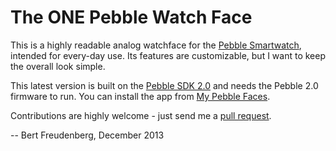 The ONE Pebble Watch Face
=========================

This is a highly readable analog watchface for the [Pebble Smartwatch][pebble], intended for every-day use.
Its features are customizable, but I want to keep the overall look simple.

This latest version is built on the [Pebble SDK 2.0][sdk2] and needs the Pebble 2.0 firmware to run.
You can install the app from [My Pebble Faces][download].

Contributions are highly welcome - just send me a [pull request][pullreq].

-- Bert Freudenberg, December 2013

[pebble]:  https://getpebble.com/
[sdk2]:    https://developer.getpebble.com/2/
[pullreq]: https://help.github.com/articles/using-pull-requests
[download]: http://www.mypebblefaces.com/apps/596/637/
